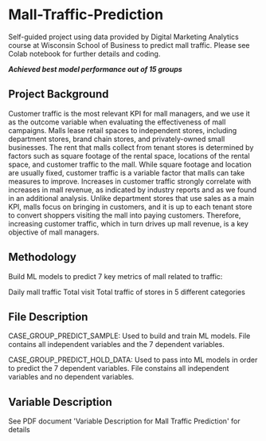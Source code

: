 # Mall-Traffic-Prediction

Self-guided project using data provided by Digital Marketing Analytics course at Wisconsin School of Business to predict mall traffic. Please see Colab notebook for further details and coding. 
<br>

***Achieved best model performance out of 15 groups***

## Project Background
Customer traffic is the most relevant KPI for mall managers, and we use it as the outcome variable when evaluating the effectiveness of mall campaigns. Malls lease retail spaces to independent stores, including department stores, brand chain stores, and privately-owned small businesses. The rent that malls collect from tenant stores is determined by factors such as square footage of the rental space, locations of the rental space, and customer traffic to the mall. While square footage and location are usually fixed, customer traffic is a variable factor that malls can take measures to improve. Increases in customer traffic strongly correlate with increases in mall revenue, as indicated by industry reports and as we found in an additional analysis. Unlike department stores that use sales as a main KPI, malls focus on bringing in customers, and it is up to each tenant store to convert shoppers visiting the mall into paying customers. Therefore, increasing customer traffic, which in turn drives up mall revenue, is a key objective of mall managers.

## Methodology
Build ML models to predict 7 key metrics of mall related to traffic:

Daily mall traffic
Total visit
Total traffic of stores in 5 different categories

## File Description
CASE_GROUP_PREDICT_SAMPLE: Used to build and train ML models. File contains all independent variables and the 7 dependent variables.

CASE_GROUP_PREDICT_HOLD_DATA: Used to pass into ML models in order to predict the 7 dependent variables. File constains all independent variables and no dependent variables.

## Variable Description
See PDF document 'Variable Description for Mall Traffic Prediction' for details
